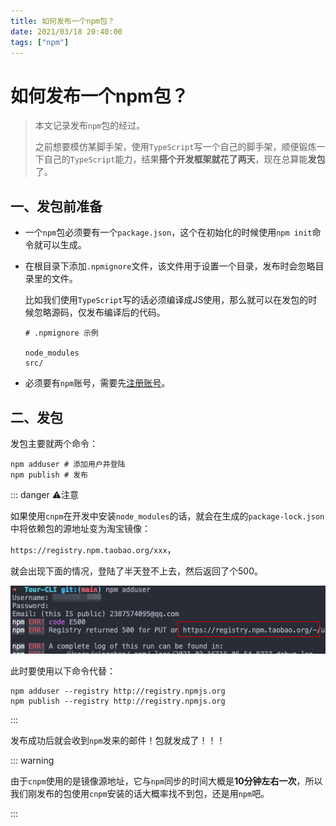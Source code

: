 ```yaml
---
title: 如何发布一个npm包？
date: 2021/03/18 20:40:00
tags: ["npm"]
---
```


# 如何发布一个npm包？

<ClientOnly>
  <display-bar :displayData="$frontmatter"></display-bar>
</ClientOnly>

> 本文记录发布`npm`包的经过。
>
> 之前想要模仿某脚手架，使用`TypeScript`写一个自己的脚手架，顺便锻炼一下自己的`TypeScript`能力，结果**搭个开发框架就花了两天**，现在总算能**发包**了。

## 一、发包前准备

* 一个`npm`包必须要有一个`package.json`，这个在初始化的时候使用`npm init`命令就可以生成。

* 在根目录下添加`.npmignore`文件，该文件用于设置一个目录，发布时会忽略目录里的文件。

  比如我们使用`TypeScript`写的话必须编译成JS使用，那么就可以在发包的时候忽略源码，仅发布编译后的代码。

  ```
  # .npmignore 示例

  node_modules
  src/
  ```

* 必须要有`npm`账号，需要先[注册账号](https://www.npmjs.com/signup)。

## 二、发包

发包主要就两个命令：

```shell
npm adduser # 添加用户并登陆
npm publish # 发布
```

::: danger ⚠️注意

如果使用`cnpm`在开发中安装`node_modules`的话，就会在生成的`package-lock.json`中将依赖包的源地址变为淘宝镜像：

`https://registry.npm.taobao.org/xxx`，

就会出现下面的情况，登陆了半天登不上去，然后返回了个500。

![package-publish-01](/images/frontend/npm/package-publish-01.png)

此时要使用以下命令代替：

```shell
npm adduser --registry http://registry.npmjs.org
npm publish --registry http://registry.npmjs.org
```

:::

发布成功后就会收到`npm`发来的邮件！包就发成了！！！

::: warning

由于`cnpm`使用的是镜像源地址，它与`npm`同步的时间大概是**10分钟左右一次**，所以我们刚发布的包使用`cnpm`安装的话大概率找不到包，还是用`npm`吧。

:::

